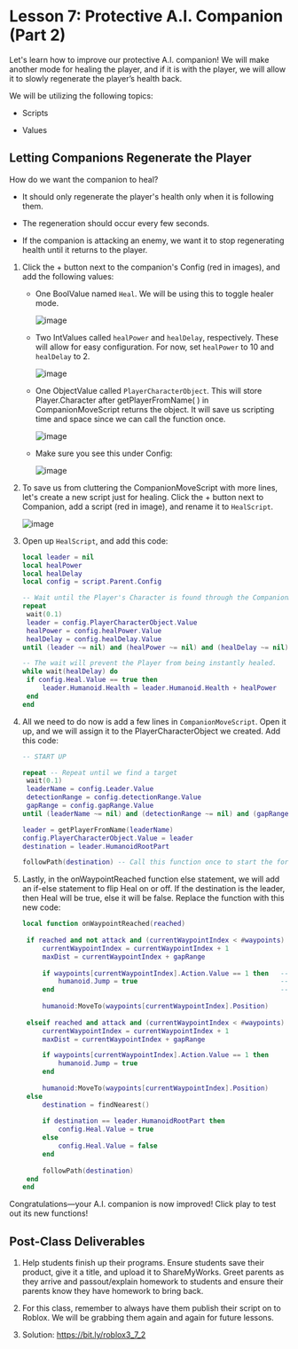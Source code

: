 
# Lesson 7: Protective A.I. Companion (Part 2)

Let's learn how to improve our protective A.I. companion! We will make another mode for healing the player, and if it is with the player, we will allow it to slowly regenerate the player’s health back.

We will be utilizing the following topics:

- Scripts

- Values

  

## Letting Companions Regenerate the Player

How do we want the companion to heal?

- It should only regenerate the player's health only when it is following them.

- The regeneration should occur every few seconds.

- If the companion is attacking an enemy, we want it to stop regenerating health until it returns to the player.

  

1.  Click the + button next to the companion's Config (red in images), and add the following values:
    
    - One BoolValue named `Heal`. We will be using this to toggle healer mode.
    
      ![image](https://drive.google.com/uc?id=1v3MuxNawBprwUkyh3TZOo34E7Cn4qt6b)
    
    - Two IntValues called `healPower` and `healDelay`, respectively. These will allow for easy configuration. For now, set `healPower` to 10 and `healDelay` to 2.
    
      ![image](https://drive.google.com/uc?id=1SXSrTYwftPoDJKSJ5FgLCsPp7vYWp4Ej)
    
    - One ObjectValue called `PlayerCharacterObject`. This will store Player.Character after getPlayerFromName( ) in CompanionMoveScript returns the object. It will save us scripting time and space since we can call the function once.
    
      ![image](https://drive.google.com/uc?id=1WkAu47GoYxZq0BAVHDOqx8SRfEmcr5iB)
    
    - Make sure you see this under Config:
    
      ![image](https://drive.google.com/uc?id=1LgYr3ZznAFd2agknyi_DQabk7mOROobK)

2. To save us from cluttering the CompanionMoveScript with more lines, let's create a new script just for healing. Click the + button next to Companion, add a script (red in image), and rename it to `HealScript`.

   ![image](https://drive.google.com/uc?id=1_AUySdZYrOJ8M89WTkDbGM3E9wTPUhtN)

3. Open up `HealScript`, and add this code: 
   ```lua
   local leader = nil
   local healPower
   local healDelay
   local config = script.Parent.Config
   
   -- Wait until the Player's Character is found through the CompanionMoveScript.
   repeat
   	wait(0.1)
   	leader = config.PlayerCharacterObject.Value
   	healPower = config.healPower.Value
   	healDelay = config.healDelay.Value
   until (leader ~= nil) and (healPower ~= nil) and (healDelay ~= nil)
   
   -- The wait will prevent the Player from being instantly healed.
   while wait(healDelay) do
   	if config.Heal.Value == true then
   		leader.Humanoid.Health = leader.Humanoid.Health + healPower
   	end
   end
   ```

4. All we need to do now is add a few lines in `CompanionMoveScript`. Open it up, and we will assign it to the PlayerCharacterObject we created. Add this code:

   ```lua
   -- START UP
   
   repeat -- Repeat until we find a target
   	wait(0.1)
   	leaderName = config.Leader.Value
   	detectionRange = config.detectionRange.Value
   	gapRange = config.gapRange.Value
   until (leaderName ~= nil) and (detectionRange ~= nil) and (gapRange ~= nil)
   
   leader = getPlayerFromName(leaderName)
   config.PlayerCharacterObject.Value = leader
   destination = leader.HumanoidRootPart
   
   followPath(destination) -- Call this function once to start the forever change
   ```

5. Lastly, in the onWaypointReached function else statement, we will add an if-else statement to flip Heal on or off. If the destination is the leader, then Heal will be true, else it will be false. Replace the function with this new code:

   ```lua
   local function onWaypointReached(reached)
   	
   	if reached and not attack and (currentWaypointIndex < #waypoints) and (maxDist < #waypoints) then -- Calculate a gap when following player and not attacking.
   		currentWaypointIndex = currentWaypointIndex + 1
   		maxDist = currentWaypointIndex + gapRange
   		
   		if waypoints[currentWaypointIndex].Action.Value == 1 then 	-- We want the humanoid to Jump ahead of time, so after
   			humanoid.Jump = true									-- the currentWaypointIndex increased by, we check to see if 
   		end															-- the Action is Jump.
   		
   		humanoid:MoveTo(waypoints[currentWaypointIndex].Position)
   		
   	elseif reached and attack and (currentWaypointIndex < #waypoints) then -- When attacking. No gap in order to touch zombies.
   		currentWaypointIndex = currentWaypointIndex + 1
   		maxDist = currentWaypointIndex + gapRange
   
   		if waypoints[currentWaypointIndex].Action.Value == 1 then
   			humanoid.Jump = true
   		end
   		
   		humanoid:MoveTo(waypoints[currentWaypointIndex].Position)
   	else
   		destination = findNearest()
   		
   		if destination == leader.HumanoidRootPart then
   			config.Heal.Value = true
   		else
   			config.Heal.Value = false
   		end
   		
   		followPath(destination)
   	end
   end
   ```

Congratulations—your A.I. companion is now improved! Click play to test out its new functions!

## Post-Class Deliverables

1.  Help students finish up their programs. Ensure students save their product, give it a title, and upload it to ShareMyWorks. Greet parents as they arrive and passout/explain homework to students and ensure their parents know they have homework to bring back.

2.  For this class, remember to always have them publish their script on to Roblox. We will be grabbing them again and again for future lessons.

3.  Solution: https://bit.ly/roblox3_7_2